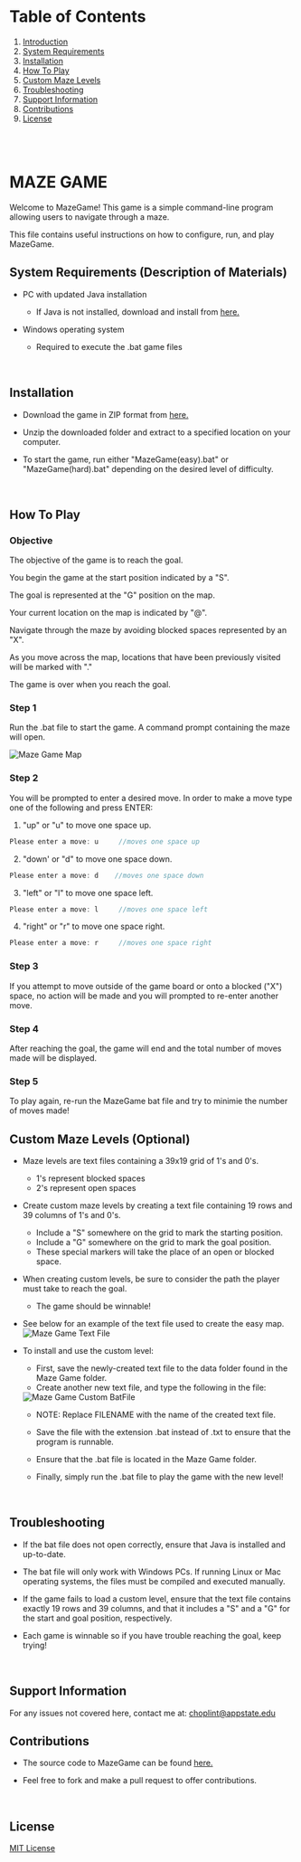 # Table of Contents
1. [Introduction](#introduction)
2. [System Requirements](#sr)
3. [Installation](#install)  
4. [How To Play](#htp)
5. [Custom Maze Levels](#cml)
6. [Troubleshooting](#ts)
7. [Support Information](#supp)
8. [Contributions](#ts)
9. [License](#li)
<br>
<br> 


# MAZE GAME <a name="introduction"></a> 

Welcome to MazeGame! This game is a simple command-line program allowing users to navigate through a maze. 

This file contains useful instructions on how to configure, run, and play MazeGame. 
<br>
## System Requirements (Description of Materials) <a name="sr"></a> 
* PC with updated Java installation

   * If Java is not installed, download and install from <a href="https://www.java.com/en/download">here.</a>
   
* Windows operating system
    
    * Required to execute the .bat game files
<br>

## Installation <a name="install"></a> 
* Download the game in ZIP format from <a href="https://github.com/troychoplin/Maze-Game/archive/master.zip">here.</a>

* Unzip the downloaded folder and extract to a specified location on your computer.

* To start the game, run either "MazeGame(easy).bat" or "MazeGame(hard).bat" depending on the desired level of difficulty.
<br>

## How To Play <a name="htp"></a> 

### Objective
The objective of the game is to reach the goal.

You begin the game at the start position indicated by a "S". 

The goal is represented at the "G" position on the map. 

Your current location on the map is indicated by "@". 

Navigate through the maze by avoiding blocked spaces represented by an "X".

As you move across the map, locations that have been previously visited will be marked with "." 

The game is over when you reach the goal. 

### Step 1
Run the .bat file to start the game. A command prompt containing the maze will open. 


<img src="https://github.com/troychoplin/Maze-Game/blob/master/easymap.PNG?raw=true" alt="Maze Game Map">

### Step 2
You will be prompted to enter a desired move. In order to make a move type one of the following and press ENTER:
 1. "up" or "u" to move one space up.
 ```java
Please enter a move: u     //moves one space up
```
 2. "down' or "d" to move one space down.
 ```java
Please enter a move: d    //moves one space down
```
 3. "left" or "l" to move one space left.
 ```java
Please enter a move: l     //moves one space left
```
 4. "right" or "r" to move one space right.
  ```java
Please enter a move: r     //moves one space right
```

### Step 3
If you attempt to move outside of the game board or onto a blocked ("X") space, no action will be made and you will prompted to re-enter another move. 

### Step 4
After reaching the goal, the game will end and the total number of moves made will be displayed. 

### Step 5 
To play again, re-run the MazeGame bat file and try to minimie the number of moves made!

## Custom Maze Levels (Optional) <a name="cml"></a> 
- Maze levels are text files containing a 39x19 grid of 1's and 0's. 
   * 1's represent blocked spaces
   * 2's represent open spaces
- Create custom maze levels by creating a text file containing 19 rows and 39 columns of 1's and 0's.
   * Include a "S" somewhere on the grid to mark the starting position.
   * Include a "G" somewhere on the grid to mark the goal position. 
   * These special markers will take the place of an open or blocked space.
- When creating custom levels, be sure to consider the path the player must take to reach the goal. 
   * The game should be winnable!
   
- See below for an example of the text file used to create the easy map.
   <img src="https://github.com/troychoplin/Maze-Game/blob/master/Maze%20Game%20Level%20File.png?raw=true" alt="Maze Game Text File">
   
- To install and use the custom level: 
   * First, save the newly-created text file to the data folder found in the Maze Game folder.
   * Create another new text file, and type the following in the file: 
        
   <img src="https://github.com/troychoplin/Maze-Game/blob/master/Custom%20level%20bat%20file.png?raw=true" alt="Maze Game Custom BatFile">
   
   * NOTE: Replace FILENAME with the name of the created text file.
   
   * Save the file with the extension .bat instead of .txt to ensure that the program is runnable.
   * Ensure that the .bat file is located in the Maze Game folder.
   * Finally, simply run the .bat file to play the game with the new level!
<br>
   
## Troubleshooting <a name="ts"></a> 
* If the bat file does not open correctly, ensure that Java is installed and up-to-date.

* The bat file will only work with Windows PCs. If running Linux or Mac operating systems, the files must be compiled and executed manually. 

* If the game fails to load a custom level, ensure that the text file contains exactly 19 rows and 39 columns, and that it    includes a "S" and a "G" for the start and goal position, respectively.

* Each game is winnable so if you have trouble reaching the goal, keep trying!
<br>

## Support Information <a name="supp"></a> 
For any issues not covered here, contact me at:
choplint@appstate.edu 
<br>

## Contributions <a name="cs"></a> 
* The source code to MazeGame can be found <a href="https://github.com/troychoplin/Maze-Game">here.</a>

* Feel free to fork and make a pull request to offer contributions.
<br>

## License <a name="li"></a>
[MIT License](https://choosealicense.com/licenses/mit/)


